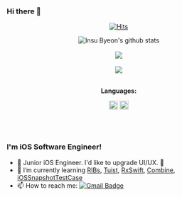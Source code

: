 ### Hi there 👋

<div align=center>

[![Hits](https://hits.seeyoufarm.com/api/count/incr/badge.svg?url=https%3A%2F%2Fgithub.com%2Fchorim)](https://hits.seeyoufarm.com) 

  <img src="https://github-readme-stats.vercel.app/api?username=chorim&show_icons=true&theme=radical&line_height=27" alt="Insu Byeon's github stats" />
  <br />
  <br />
  <img src="https://github-readme-stats.vercel.app/api/top-langs/?username=chorim&layout=compact&theme=dracula" />
  <br />
  <br />
  <img src="https://github-profile-trophy.vercel.app/?username=chorim&column=4&margin-w=15&margin-h=15&no-bg=true">
<br />
<br />

**Languages:**  

<code><img height="20" src="https://user-images.githubusercontent.com/11539551/116581543-665fd880-a94f-11eb-848a-d45b1235ae24.png"></code>
<code><img height="20" src="https://user-images.githubusercontent.com/11539551/116581367-39132a80-a94f-11eb-9518-c32125e1b26d.png"></code>


<br />
<br />

</div>

### I'm iOS Software Engineer! 
- 👀 Junior iOS Engineer. I'd like to upgrade UI/UX. 💪
- 🌱 I’m currently learning [RIBs](https://github.com/uber/RIBs), [Tuist](https://github.com/tuist/tuist), [RxSwift](https://github.com/ReactiveX/RxSwift), [Combine](https://developer.apple.com/documentation/combine), [iOSSnapshotTestCase](https://github.com/uber/ios-snapshot-test-case)
- 📫 How to reach me: [![Gmail Badge](https://img.shields.io/badge/Gmail-d14836?style=flat-square&logo=Gmail&logoColor=white&link=mailto:me@byeon.is)](mailto:me@byeon.is)
